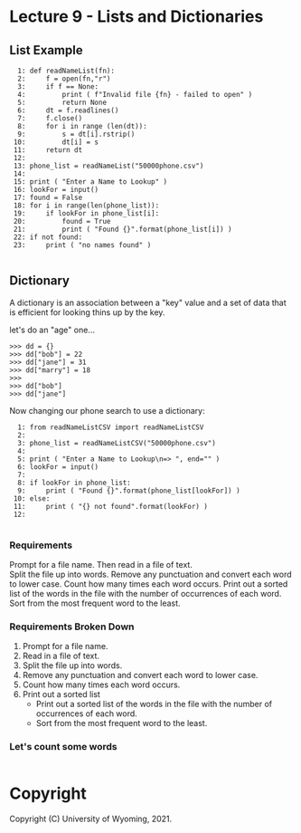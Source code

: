 

<style>
.pagebreak { page-break-before: always; }
.half { height: 200px; }
</style>
<style>
.pagebreak { page-break-before: always; }
.half { height: 200px; }
.markdown-body {
	font-size: 12px;
}
.markdown-body td {
	font-size: 12px;
}
</style>


# Lecture 9 - Lists and Dictionaries 

<div class="pagebreak"></div>

## List Example

```
  1: def readNameList(fn):
  2:     f = open(fn,"r")
  3:     if f == None:
  4:         print ( f"Invalid file {fn} - failed to open" )
  5:         return None
  6:     dt = f.readlines()
  7:     f.close()
  8:     for i in range (len(dt)):
  9:         s = dt[i].rstrip()
 10:         dt[i] = s
 11:     return dt
 12: 
 13: phone_list = readNameList("50000phone.csv")
 14: 
 15: print ( "Enter a Name to Lookup" )
 16: lookFor = input()
 17: found = False
 18: for i in range(len(phone_list)):
 19:     if lookFor in phone_list[i]:
 20:         found = True
 21:         print ( "Found {}".format(phone_list[i]) )
 22: if not found:
 23:     print ( "no names found" )


```


## Dictionary

A dictionary is an association between a "key" value and a set of data
that is efficient for looking thins up by the key.

let's do an "age" one...

```
>>> dd = {}
>>> dd["bob"] = 22
>>> dd["jane"] = 31
>>> dd["marry"] = 18
>>>
>>> dd["bob"]
>>> dd["jane"]
```

Now changing our phone search to use a  dictionary:

```
  1: from readNameListCSV import readNameListCSV
  2: 
  3: phone_list = readNameListCSV("50000phone.csv")
  4: 
  5: print ( "Enter a Name to Lookup\n=> ", end="" )
  6: lookFor = input()
  7: 
  8: if lookFor in phone_list:
  9:     print ( "Found {}".format(phone_list[lookFor]) )
 10: else:
 11:     print ( "{} not found".format(lookFor) )
 12: 


```



### Requirements

Prompt for a file name. 
Then read in a file of text.  
Split the file up into words.
Remove any punctuation and convert each word to lower case.
Count how many times each word occurs. 
Print out a sorted list of the words in the file with the number of occurrences of each word.  Sort from the most frequent word to the least.

### Requirements Broken Down

1. Prompt for a file name. 
2. Read in a file of text.  
3. Split the file up into words.
4. Remove any punctuation and convert each word to lower case.
5. Count how many times each word occurs. 
6. Print out a sorted list
	- Print out a sorted list of the words in the file with the number of occurrences of each word. 
	- Sort from the most frequent word to the least.


### Let's count some words

```

```
















# Copyright

Copyright (C) University of Wyoming, 2021.


